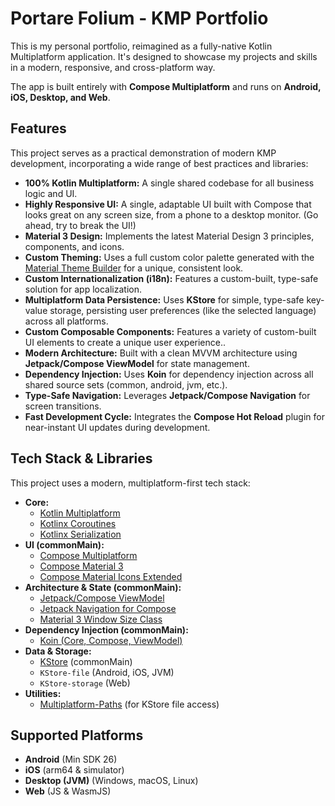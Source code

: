 # Portare Folium - KMP Portfolio

This is my personal portfolio, reimagined as a fully-native Kotlin Multiplatform application. It's designed to showcase my projects and skills in a modern, responsive, and cross-platform way.

The app is built entirely with **Compose Multiplatform** and runs on **Android, iOS, Desktop, and Web**.

## Features

This project serves as a practical demonstration of modern KMP development, incorporating a wide range of best practices and libraries:

* **100% Kotlin Multiplatform:** A single shared codebase for all business logic and UI.
* **Highly Responsive UI:** A single, adaptable UI built with Compose that looks great on any screen size, from a phone to a desktop monitor. (Go ahead, try to break the UI!)
* **Material 3 Design:** Implements the latest Material Design 3 principles, components, and icons.
* **Custom Theming:** Uses a full custom color palette generated with the [Material Theme Builder](https://material-foundation.github.io/material-theme-builder/) for a unique, consistent look.
* **Custom Internationalization (i18n):** Features a custom-built, type-safe solution for app localization.
* **Multiplatform Data Persistence:** Uses **KStore** for simple, type-safe key-value storage, persisting user preferences (like the selected language) across all platforms.
* **Custom Composable Components:** Features a variety of custom-built UI elements to create a unique user experience..
* **Modern Architecture:** Built with a clean MVVM architecture using **Jetpack/Compose ViewModel** for state management.
* **Dependency Injection:** Uses **Koin** for dependency injection across all shared source sets (common, android, jvm, etc.).
* **Type-Safe Navigation:** Leverages **Jetpack/Compose Navigation** for screen transitions.
* **Fast Development Cycle:** Integrates the **Compose Hot Reload** plugin for near-instant UI updates during development.

## Tech Stack & Libraries

This project uses a modern, multiplatform-first tech stack:

* **Core:**
    * [Kotlin Multiplatform](https://kotlinlang.org/docs/multiplatform.html)
    * [Kotlinx Coroutines](https://github.com/Kotlin/kotlinx.coroutines)
    * [Kotlinx Serialization](https://github.com/Kotlin/kotlinx.serialization)
* **UI (commonMain):**
    * [Compose Multiplatform](https://github.com/JetBrains/compose-multiplatform)
    * [Compose Material 3](https://developer.android.com/jetpack/compose/design-systems/material3)
    * [Compose Material Icons Extended](https://developer.android.com/jetpack/compose/icons#icons-extended)
* **Architecture & State (commonMain):**
    * [Jetpack/Compose ViewModel](https://developer.android.com/jetpack/androidx/releases/lifecycle)
    * [Jetpack Navigation for Compose](https://developer.android.com/jetpack/compose/navigation)
    * [Material 3 Window Size Class](https://developer.android.com/reference/kotlin/androidx/compose/material3/windowsizeclass/package-summary)
* **Dependency Injection (commonMain):**
    * [Koin (Core, Compose, ViewModel)](https://insert-koin.io/)
* **Data & Storage:**
    * [KStore](https://github.com/xxfast/KStore) (commonMain)
    * `KStore-file` (Android, iOS, JVM)
    * `KStore-storage` (Web)
* **Utilities:**
    * [Multiplatform-Paths](https://github.com/jClapL/multiplatform-paths) (for KStore file access)

## Supported Platforms

* **Android** (Min SDK 26)
* **iOS** (arm64 & simulator)
* **Desktop (JVM)** (Windows, macOS, Linux)
* **Web** (JS & WasmJS)
